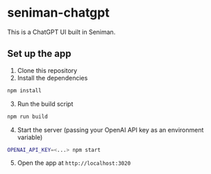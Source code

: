 # seniman-chatgpt
This is a ChatGPT UI built in Seniman.

## Set up the app
1. Clone this repository
2. Install the dependencies
```bash
npm install
```
3. Run the build script
```bash
npm run build
```
4. Start the server (passing your OpenAI API key as an environment variable)
```bash
OPENAI_API_KEY=<...> npm start
```
5. Open the app at `http://localhost:3020`